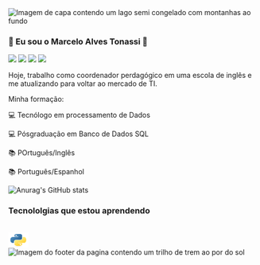 <img align="center" padding="0" alt="Imagem de capa contendo um lago semi congelado com montanhas ao fundo" src="https://media.licdn.com/dms/image/D4D16AQHleJwD7SZAYg/profile-displaybackgroundimage-shrink_350_1400/0/1708634547699?e=1714608000&v=beta&t=UA9hWN_DX404qGZGPHM-UK7sf5sHymVXysBj3SvvR1I">
<br >
 
</h1>

### 🦉 Eu sou o Marcelo Alves Tonassi 🦉 ###
<div> 
  <a href="" target="_blank"><img src="https://img.shields.io/badge/YouTube-FF0000?style=for-the-badge&logo=youtube&logoColor=white" target="_blank"></a>
  <a href="https://instagram.com/marcelotonassi" target="_blank"><img src="https://img.shields.io/badge/-Instagram-%23E4405F?style=for-the-badge&logo=instagram&logoColor=white" target="_blank"></a>
  <a href="mailto:marcelo.tonassi@gmail.com"><img src="https://img.shields.io/badge/-Gmail-%23333?style=for-the-badge&logo=gmail&logoColor=white" target="_blank"></a>
 <a href="https://www.linkedin.com/in/marcelo-alves-tonassi-59923a25" target="_blank"><img src="https://img.shields.io/badge/-LinkedIn-%230077B5?style=for-the-badge&logo=linkedin&logoColor=white" target="_blank"></a> 
</div>


Hoje, trabalho como coordenador perdagógico em uma escola de inglês e me atualizando para voltar ao mercado de TI.

Minha formação: 

💻 Tecnólogo em processamento de Dados

💻 Pósgraduação em Banco de Dados SQL 

📚 POrtuguês/Inglês

📚 Português/Espanhol 

![Anurag's GitHub stats](https://github-readme-stats.vercel.app/api?username=marcelotonassi&show_icons=true&theme=highcontrast)
### Tecnololgias que estou aprendendo ###
  
<div style="display: inline_block"><br>
  <img align="center" alt="marcelotonassi-Python" height="30" width="40" src="https://raw.githubusercontent.com/devicons/devicon/master/icons/python/python-original.svg">
</div>
<img align="center" padding="0" alt="Imagem do footer da pagina contendo um trilho de trem ao por do sol" src="[https://img.freepik.com/fotos-gratis/retrato-de-mago-durante-a-epoca-medieval_23-2150932186.jpg?w=900&t=st=1714004574~exp=1714005174~hmac=b1d5912114614a7b1cd19b8c3c3c7ffa47c475325f22f7c6d444d5f8433fd681)">
